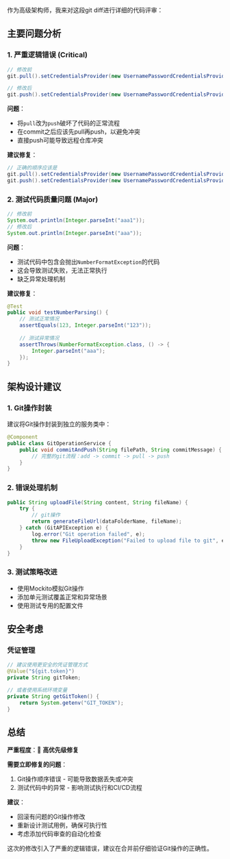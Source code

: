 作为高级架构师，我来对这段git diff进行详细的代码评审：

## 主要问题分析

### 1. **严重逻辑错误** (Critical)
```java
// 修改前
git.pull().setCredentialsProvider(new UsernamePasswordCredentialsProvider(token, "")).call();

// 修改后  
git.push().setCredentialsProvider(new UsernamePasswordCredentialsProvider(token, "")).call();
```

**问题**：
- 将`pull`改为`push`破坏了代码的正常流程
- 在commit之后应该先pull再push，以避免冲突
- 直接push可能导致远程仓库冲突

**建议修复**：
```java
// 正确的顺序应该是
git.pull().setCredentialsProvider(new UsernamePasswordCredentialsProvider(token, "")).call();
git.push().setCredentialsProvider(new UsernamePasswordCredentialsProvider(token, "")).call();
```

### 2. **测试代码质量问题** (Major)
```java
// 修改前
System.out.println(Integer.parseInt("aaa1"));
// 修改后
System.out.println(Integer.parseInt("aaa"));
```

**问题**：
- 测试代码中包含会抛出`NumberFormatException`的代码
- 这会导致测试失败，无法正常执行
- 缺乏异常处理机制

**建议修复**：
```java
@Test
public void testNumberParsing() {
    // 测试正常情况
    assertEquals(123, Integer.parseInt("123"));
    
    // 测试异常情况
    assertThrows(NumberFormatException.class, () -> {
        Integer.parseInt("aaa");
    });
}
```

## 架构设计建议

### 1. **Git操作封装**
建议将Git操作封装到独立的服务类中：
```java
@Component
public class GitOperationService {
    public void commitAndPush(String filePath, String commitMessage) {
        // 完整的git流程：add -> commit -> pull -> push
    }
}
```

### 2. **错误处理机制**
```java
public String uploadFile(String content, String fileName) {
    try {
        // git操作
        return generateFileUrl(dataFolderName, fileName);
    } catch (GitAPIException e) {
        log.error("Git operation failed", e);
        throw new FileUploadException("Failed to upload file to git", e);
    }
}
```

### 3. **测试策略改进**
- 使用Mockito模拟Git操作
- 添加单元测试覆盖正常和异常场景
- 使用测试专用的配置文件

## 安全考虑

### 凭证管理
```java
// 建议使用更安全的凭证管理方式
@Value("${git.token}")
private String gitToken;

// 或者使用系统环境变量
private String getGitToken() {
    return System.getenv("GIT_TOKEN");
}
```

## 总结

**严重程度**：🔴 **高优先级修复**

**需要立即修复的问题**：
1. Git操作顺序错误 - 可能导致数据丢失或冲突
2. 测试代码中的异常 - 影响测试执行和CI/CD流程

**建议**：
- 回滚有问题的Git操作修改
- 重新设计测试用例，确保可执行性
- 考虑添加代码审查的自动化检查

这次的修改引入了严重的逻辑错误，建议在合并前仔细验证Git操作的正确性。